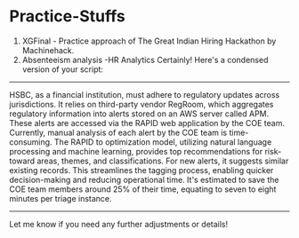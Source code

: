 # Practice-Stuffs

1. XGFinal - Practice approach of The Great Indian Hiring Hackathon by Machinehack.
2. Absenteeism analysis -HR Analytics
Certainly! Here's a condensed version of your script:

---

HSBC, as a financial institution, must adhere to regulatory updates across jurisdictions. It relies on third-party vendor RegRoom, which aggregates regulatory information into alerts stored on an AWS server called APM. These alerts are accessed via the RAPID web application by the COE team. Currently, manual analysis of each alert by the COE team is time-consuming. The RAPID to optimization model, utilizing natural language processing and machine learning, provides top recommendations for risk-toward areas, themes, and classifications. For new alerts, it suggests similar existing records. This streamlines the tagging process, enabling quicker decision-making and reducing operational time. It's estimated to save the COE team members around 25% of their time, equating to seven to eight minutes per triage instance.

---

Let me know if you need any further adjustments or details!
